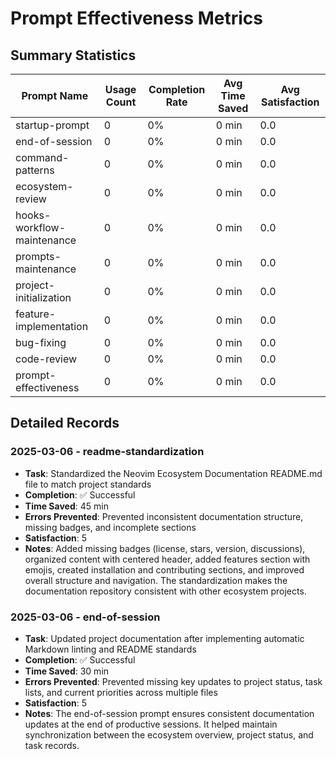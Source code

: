 
# Prompt Effectiveness Metrics

## Summary Statistics

| Prompt Name | Usage Count | Completion Rate | Avg Time Saved | Avg Satisfaction |
|-------------|-------------|----------------|----------------|------------------|
| startup-prompt | 0 | 0% | 0 min | 0.0 |
| end-of-session | 0 | 0% | 0 min | 0.0 |
| command-patterns | 0 | 0% | 0 min | 0.0 |
| ecosystem-review | 0 | 0% | 0 min | 0.0 |
| hooks-workflow-maintenance | 0 | 0% | 0 min | 0.0 |
| prompts-maintenance | 0 | 0% | 0 min | 0.0 |
| project-initialization | 0 | 0% | 0 min | 0.0 |
| feature-implementation | 0 | 0% | 0 min | 0.0 |
| bug-fixing | 0 | 0% | 0 min | 0.0 |
| code-review | 0 | 0% | 0 min | 0.0 |
| prompt-effectiveness | 0 | 0% | 0 min | 0.0 |

## Detailed Records

### 2025-03-06 - readme-standardization

- **Task**: Standardized the Neovim Ecosystem Documentation README.md file to match project standards
- **Completion**: ✅ Successful
- **Time Saved**: 45 min
- **Errors Prevented**: Prevented inconsistent documentation structure, missing badges, and incomplete sections
- **Satisfaction**: 5
- **Notes**: Added missing badges (license, stars, version, discussions), organized content with centered header, added features section with emojis, created installation and contributing sections, and improved overall structure and navigation. The standardization makes the documentation repository consistent with other ecosystem projects.

### 2025-03-06 - end-of-session

- **Task**: Updated project documentation after implementing automatic Markdown linting and README standards
- **Completion**: ✅ Successful
- **Time Saved**: 30 min
- **Errors Prevented**: Prevented missing key updates to project status, task lists, and current priorities across multiple files
- **Satisfaction**: 5
- **Notes**: The end-of-session prompt ensures consistent documentation updates at the end of productive sessions. It helped maintain synchronization between the ecosystem overview, project status, and task records.
